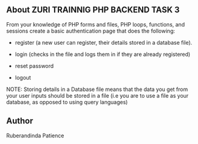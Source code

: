 
## About ZURI TRAINNIG PHP BACKEND TASK 3

From your knowledge of PHP forms and files, PHP loops, functions, and sessions create a basic authentication page that does the following:

-    register (a new user can register, their details stored in a database file). 

-    login (checks in the file and logs them in if they are already registered)

-    reset password

-    logout

NOTE: Storing details in a Database file means that the data you get from your user inputs should be stored in a file (i.e you are to use a file as your database, as opposed to using query languages)

## Author
Ruberandinda Patience